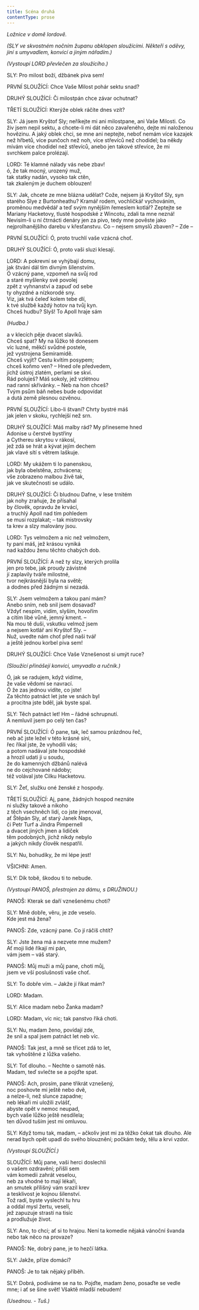 ```yaml
---
title: Scéna druhá
contentType: prose
---
```


_Ložnice v domě lordově._

_(SLY ve skvostném nočním županu obklopen sloužícími. Někteří s oděvy, jiní s umyvadlem, konvicí a jiným nářadím.)_

_(Vystoupí LORD převlečen za sloužícího.)_

SLY: Pro milost boží, džbánek piva sem!

PRVNÍ SLOUŽÍCÍ: Chce Vaše Milost pohár sektu snad?

DRUHÝ SLOUŽÍCÍ: Či milostpán chce závar ochutnat?

TŘETÍ SLOUŽÍCÍ: Kterýže oblek ráčíte dnes vzít?

SLY: Já jsem Kryštof Sly; neříkejte mi ani milostpane, ani Vaše Milosti. Co živ jsem nepil sektu, a chcete-li mi dát něco zavařeného, dejte mi naloženou hovězinu. A jaký oblek chci, se mne ani neptejte, neboť nemám více kazajek než hřbetů, více punčoch než noh, více střevíců než chodidel; ba někdy mívám více chodidel než střevíců, anebo jen takové střevíce, že mi svrchkem palce prolézají.

LORD: Té klamné nálady vás nebe zbav!  
ó, že tak mocný, urozený muž,  
tak statky nadán, vysoko tak ctěn,  
tak zkaleným je duchem oblouzen!

SLY: Jak, chcete ze mne blázna udělat? Cože, nejsem já Kryštof Sly, syn starého Slye z Burtonheathu? Kramář rodem, vochličkář vychováním, proměnou medvědář a teď svým nynějším řemeslem kotlář? Zeptejte se Mariany Hacketovy, tlusté hospodské z Wincotu, zdali ta mne nezná! Nevisím-li u ní čtrnácti denáry jen za pivo, tedy mne pověste jako nejprolhanějšího darebu v křesťanstvu. Co – nejsem smyslů zbaven? – Zde –

PRVNÍ SLOUŽÍCÍ: Ó, proto truchlí vaše vzácná choť.

DRUHÝ SLOUŽÍCÍ: Ó, proto vaši sluzi klesají.

LORD: A pokrevní se vyhýbají domu,  
jak štváni dál tím divným šílenstvím.  
Ó vzácný pane, vzpomeň na svůj rod  
a staré myšlenky své povolej  
zpět z vyhnanství a zapuď od sebe  
ty ohyzdné a nízkorodé sny.  
Viz, jak tvá čeleď kolem tebe dlí,  
k tvé službě každý hotov na tvůj kyn.  
Chceš hudbu? Slyš! To Apoll hraje sám

_(Hudba.)_

a v klecích pěje dvacet slavíků.  
Chceš spat? My na lůžko tě donesem  
víc luzné, měkčí svůdné postele,  
jež vystrojena Semiramidě.  
Chceš vyjít? Cestu kvítím posypem;  
chceš koňmo ven? – Hned oře předvedem,  
jichž ústroj zlatém, perlami se skví.  
Rád poluješ? Máš sokoly, jež vzlétnou  
nad ranní skřivánky. – Neb na hon chceš?  
Tvým psům báň nebes bude odpovídat  
a dutá země plesnou ozvěnou.

PRVNÍ SLOUŽÍCÍ: Libo-li štvaní? Chrty bystré máš  
jak jelen v skoku, rychlejší než srn.

DRUHÝ SLOUŽÍCÍ: Máš malby rád? My přineseme hned  
Adonise u čerstvé bystřiny  
a Cythereu skrytou v rákosí,  
jež zdá se hrát a kývat jejím dechem  
jak vlavé sítí s větrem laškuje.

LORD: My ukážem ti Io panenskou,  
jak byla obelstěna, zchvácena;  
vše zobrazeno malbou živě tak,  
jak ve skutečnosti se událo.

DRUHÝ SLOUŽÍCÍ: Či bludnou Dafne, v lese trnitém  
jak nohy zraňuje, že přísahal  
by člověk, opravdu že krvácí,  
a truchlý Apoll nad tím pohledem  
se musí rozplakat; – tak mistrovsky  
ta krev a slzy malovány jsou.

LORD: Tys velmožem a nic než velmožem,  
ty paní máš, jež krásou vyniká  
nad každou ženu těchto chabých dob.

PRVNÍ SLOUŽÍCÍ: A než ty slzy, kterých prolila  
jen pro tebe, jak proudy závistné  
jí zaplavily tváře milostné,  
tvor nejkrásnější byla na světě;  
a dodnes před žádným si nezadá.

SLY: Jsem velmožem a takou paní mám?  
Anebo sním, neb snil jsem dosavad?  
Vždyť nespím, vidím, slyším, hovořím  
a cítím libé vůně, jemný kment. –  
Na mou tě duši, vskutku velmož jsem  
a nejsem kotlář ani Kryštof Sly. –  
Nuž, uvedte nám choť před naši tvář  
a ještě jednou korbel piva sem!

DRUHÝ SLOUŽÍCÍ: Chce Vaše Vznešenost si umýt ruce?

_(Sloužící přinášejí konvici, umyvadlo a ručník.)_

Ó, jak se radujem, když vidíme,  
že vaše vědomí se navrací.  
Ó že zas jednou vidíte, co jste!  
Za těchto patnáct let jste ve snách byl  
a procitna jste bděl, jak byste spal.

SLY: Těch patnáct let! Hm – řádné schrupnutí.  
A nemluvil jsem po celý ten čas?

PRVNÍ SLOUŽÍCÍ: Ó pane, tak, leč samou prázdnou řeč,  
neb ač jste ležel v této krásné síni,  
řec říkal jste, že vyhodili vás;  
a potom nadával jste hospodské  
a hrozil udati ji u soudu,  
že do kamenných džbánů nalévá  
ne do cejchované nádoby;  
též volával jste Cilku Hacketovu.

SLY: Žeť, služku oné ženské z hospody.

TŘETÍ SLOUŽÍCÍ: Aj, pane, žádných hospod neznáte  
ni služky takové a nikoho  
z těch vsechněch lidí, co jste jmenoval,  
ať Štěpán Sly, ať starý Janek Naps,  
či Petr Turf a Jindra Pimpernell  
a dvacet jiných jmen a lidiček  
těm podobných, jichž nikdy nebylo  
a jakých nikdy člověk nespatřil.

SLY: Nu, bohudíky, že mi lépe jest!

VŠICHNI: Amen.

SLY: Dík tobě, škodou ti to nebude.

_(Vystoupí PANOŠ, přestrojen za dámu, s DRUŽINOU.)_

PANOŠ: Kterak se daří vznešenému choti?

SLY: Mně dobře, věru, je zde veselo.  
Kde jest má žena?

PANOŠ: Zde, vzácný pane. Co jí ráčíš chtít?

SLY: Jste žena má a nezvete mne mužem?  
Ať moji lidé říkají mi pán,  
vám jsem – váš starý.

PANOŠ: Můj muži a můj pane, choti můj,  
jsem ve vší poslušnosti vaše choť.

SLY: To dobře vím. – Jakže jí říkat mám?

LORD: Madam.

SLY: Alice madam nebo Žanka madam?

LORD: Madam, víc nic; tak panstvo říká choti.

SLY: Nu, madam ženo, povídají zde,  
že snil a spal jsem patnáct let neb víc.

PANOŠ: Tak jest, a mně se třicet zdá to let,  
tak vyhoštěné z lůžka vašeho.

SLY: Toť dlouho. – Nechte o samotě nás.  
Madam, teď svlečte se a pojďte spat.

PANOŠ: Ach, prosím, pane třikrát vznešený,  
noc poshovte mi ještě nebo dvě,  
a nelze-li, než slunce zapadne;  
neb lékaři mi uložili zvlášť,  
abyste opět v nemoc neupad,  
bych vaše lůžko ještě nesdílela;  
ten důvod tuším jest mi omluvou.

SLY: Když tomu tak, madam, – ačkoliv jest mi za těžko čekat tak dlouho. Ale nerad bych opět upadl do svého blouznění; počkám tedy, tělu a krvi vzdor.

_(Vystoupí SLOUŽÍCÍ.)_

SLOUŽÍCÍ: Můj pane, vaši herci doslechli  
o vašem ozdravění; přišli sem  
vám komedii zahrát veselou,  
neb za vhodné to mají lékaři,  
an smutek přílišný vám srazil krev  
a tesklivost je kojnou šílenství.  
Tož radí, byste vyslechl tu hru  
a oddal mysl žertu, veselí,  
jež zapuzuje strastí na tisíc  
a prodlužuje život.

SLY: Ano, to chci; ať si to hrajou. Není ta komedie nějaká vánoční švanda nebo tak něco na provaze?

PANOŠ: Ne, dobrý pane, je to hezčí látka.

SLY: Jakže, příze domácí?

PANOŠ: Je to tak nějaký příběh.

SLY: Dobrá, podíváme se na to. Pojďte, madam ženo, posaďte se vedle mne; i ať se šine svět! Všaktě mladší nebudem!

_(Usednou. - Tuš.)_
